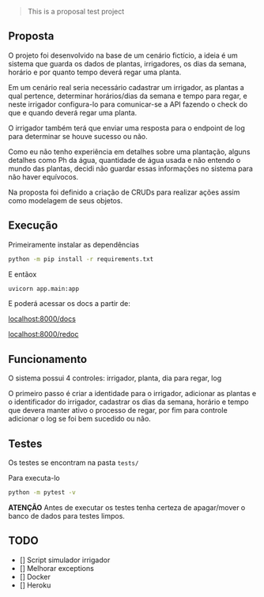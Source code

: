 >This is a proposal test project

## Proposta

O projeto foi desenvolvido na base de um cenário fictício, a ideia é um sistema que guarda os dados de plantas, irrigadores, os dias da semana, horário e por quanto tempo deverá regar uma planta.

Em um cenário real seria necessário cadastrar um irrigador, as plantas a qual pertence, determinar horários/dias da semana e tempo para regar, e neste irrigador configura-lo para comunicar-se a API fazendo o check do que e quando deverá regar uma planta.

O irrigador também terá que enviar uma resposta para o endpoint de log para determinar se houve sucesso ou não.

Como eu não tenho experiência em detalhes sobre uma plantação, alguns detalhes como Ph da água, quantidade de água usada e não entendo o mundo das plantas, decidi não guardar essas informações no sistema para não haver equívocos.

Na proposta foi definido a criação de CRUDs para realizar ações assim como modelagem de seus objetos.

## Execução

Primeiramente instalar as dependências

```sh
python -m pip install -r requirements.txt
```

E entãox

```sh
uvicorn app.main:app
```
E poderá acessar os docs a partir de:

[localhost:8000/docs](localhost:8000/docs)

[localhost:8000/redoc](localhost:8000/redoc)

## Funcionamento

O sistema possui 4 controles: irrigador, planta, dia para regar, log

O primeiro passo é criar a identidade para o irrigador, adicionar as plantas e o identificador do irrigador, cadastrar os dias da semana, horário e tempo que devera manter ativo o processo de regar, por fim para controle adicionar o log se foi bem sucedido ou não.

## Testes

Os testes se encontram na pasta ``tests/``

Para executa-lo

```sh
python -m pytest -v
```

__ATENÇÃO__ Antes de executar os testes tenha certeza de apagar/mover o banco de dados para testes limpos.


## TODO

- [] Script simulador irrigador
- [] Melhorar exceptions
- [] Docker
- [] Heroku
